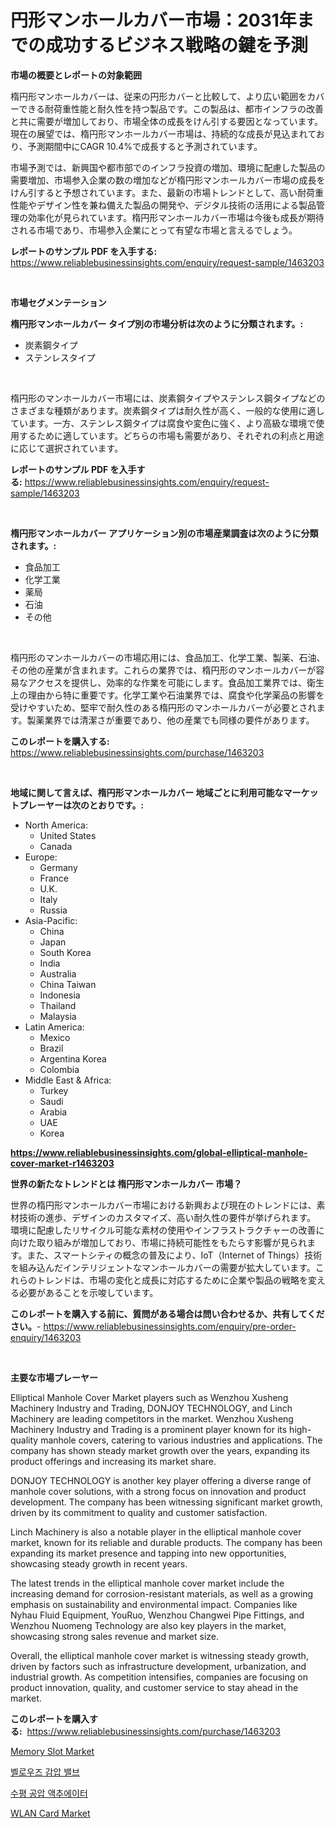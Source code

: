 <p><h1>円形マンホールカバー市場：2031年までの成功するビジネス戦略の鍵を予測</h1></p><p><strong>市場の概要とレポートの対象範囲</strong></p>
<p><p>楕円形マンホールカバーは、従来の円形カバーと比較して、より広い範囲をカバーできる耐荷重性能と耐久性を持つ製品です。この製品は、都市インフラの改善と共に需要が増加しており、市場全体の成長をけん引する要因となっています。現在の展望では、楕円形マンホールカバー市場は、持続的な成長が見込まれており、予測期間中にCAGR 10.4%で成長すると予測されています。</p><p>市場予測では、新興国や都市部でのインフラ投資の増加、環境に配慮した製品の需要増加、市場参入企業の数の増加などが楕円形マンホールカバー市場の成長をけん引すると予想されています。また、最新の市場トレンドとして、高い耐荷重性能やデザイン性を兼ね備えた製品の開発や、デジタル技術の活用による製品管理の効率化が見られています。楕円形マンホールカバー市場は今後も成長が期待される市場であり、市場参入企業にとって有望な市場と言えるでしょう。</p></p>
<p><strong>レポートのサンプル PDF を入手する:</strong> <a href="https://www.reliablebusinessinsights.com/enquiry/request-sample/1463203">https://www.reliablebusinessinsights.com/enquiry/request-sample/1463203</a></p>
<p>&nbsp;</p>
<p><strong>市場セグメンテーション</strong></p>
<p><strong>楕円形マンホールカバー タイプ別の市場分析は次のように分類されます。:</strong></p>
<p><ul><li>炭素鋼タイプ</li><li>ステンレスタイプ</li></ul></p>
<p>&nbsp;</p>
<p><p>楕円形のマンホールカバー市場には、炭素鋼タイプやステンレス鋼タイプなどのさまざまな種類があります。炭素鋼タイプは耐久性が高く、一般的な使用に適しています。一方、ステンレス鋼タイプは腐食や変色に強く、より高級な環境で使用するために適しています。どちらの市場も需要があり、それぞれの利点と用途に応じて選択されています。</p></p>
<p><strong>レポートのサンプル PDF を入手する:</strong>&nbsp;<a href="https://www.reliablebusinessinsights.com/enquiry/request-sample/1463203">https://www.reliablebusinessinsights.com/enquiry/request-sample/1463203</a></p>
<p>&nbsp;</p>
<p><strong> 楕円形マンホールカバー アプリケーション別の市場産業調査は次のように分類されます。:</strong></p>
<p><ul><li>食品加工</li><li>化学工業</li><li>薬局</li><li>石油</li><li>その他</li></ul></p>
<p>&nbsp;</p>
<p><p>楕円形のマンホールカバーの市場応用には、食品加工、化学工業、製薬、石油、その他の産業が含まれます。これらの業界では、楕円形のマンホールカバーが容易なアクセスを提供し、効率的な作業を可能にします。食品加工業界では、衛生上の理由から特に重要です。化学工業や石油業界では、腐食や化学薬品の影響を受けやすいため、堅牢で耐久性のある楕円形のマンホールカバーが必要とされます。製薬業界では清潔さが重要であり、他の産業でも同様の要件があります。</p></p>
<p><strong>このレポートを購入する:</strong>&nbsp; <a href="https://www.reliablebusinessinsights.com/purchase/1463203">https://www.reliablebusinessinsights.com/purchase/1463203</a></p>
<p>&nbsp;</p>
<p><strong>地域に関して言えば、楕円形マンホールカバー 地域ごとに利用可能なマーケットプレーヤーは次のとおりです。:</strong></p>
<p><ul>
    <li>
        North America:
        <ul>
            <li>United States</li>
            <li>Canada</li>
        </ul>
    </li>
    <li>
        Europe:
        <ul>
            <li>Germany</li>
            <li>France</li>
            <li>U.K.</li>
            <li>Italy</li>
            <li>Russia</li>
        </ul>
    </li>
    <li>
        Asia-Pacific:
        <ul>
            <li>China</li>
            <li>Japan</li>
            <li>South Korea</li>
            <li>India</li>
            <li>Australia</li>
            <li>China Taiwan</li>
            <li>Indonesia</li>
            <li>Thailand</li>
            <li>Malaysia</li>
        </ul>
    </li>
    <li>
        Latin America:
        <ul>
            <li>Mexico</li>
            <li>Brazil</li>
            <li>Argentina Korea</li>
            <li>Colombia</li>
        </ul>
    </li>
    <li>
        Middle East & Africa:
        <ul>
            <li>Turkey</li>
            <li>Saudi</li>
            <li>Arabia</li>
            <li>UAE</li>
            <li>Korea</li>
        </ul>
    </li>
    </ul></p>
<p><strong><a href="https://www.reliablebusinessinsights.com/global-elliptical-manhole-cover-market-r1463203">https://www.reliablebusinessinsights.com/global-elliptical-manhole-cover-market-r1463203</a></strong>&nbsp;</p>
<p><strong>世界の新たなトレンドとは 楕円形マンホールカバー 市場？</strong></p>
<p><p>世界の楕円形マンホールカバー市場における新興および現在のトレンドには、素材技術の進歩、デザインのカスタマイズ、高い耐久性の要件が挙げられます。 環境に配慮したリサイクル可能な素材の使用やインフラストラクチャーの改善に向けた取り組みが増加しており、市場に持続可能性をもたらす影響が見られます。また、スマートシティの概念の普及により、IoT（Internet of Things）技術を組み込んだインテリジェントなマンホールカバーの需要が拡大しています。これらのトレンドは、市場の変化と成長に対応するために企業や製品の戦略を変える必要があることを示唆しています。</p></p>
<p><strong>このレポートを購入する前に、質問がある場合は問い合わせるか、共有してください。</strong>- <a href="https://www.reliablebusinessinsights.com/enquiry/pre-order-enquiry/1463203">https://www.reliablebusinessinsights.com/enquiry/pre-order-enquiry/1463203</a></p>
<p>&nbsp;</p>
<p><strong>主要な市場プレーヤー</strong></p>
<p><p>Elliptical Manhole Cover Market players such as Wenzhou Xusheng Machinery Industry and Trading, DONJOY TECHNOLOGY, and Linch Machinery are leading competitors in the market. Wenzhou Xusheng Machinery Industry and Trading is a prominent player known for its high-quality manhole covers, catering to various industries and applications. The company has shown steady market growth over the years, expanding its product offerings and increasing its market share.</p><p>DONJOY TECHNOLOGY is another key player offering a diverse range of manhole cover solutions, with a strong focus on innovation and product development. The company has been witnessing significant market growth, driven by its commitment to quality and customer satisfaction.</p><p>Linch Machinery is also a notable player in the elliptical manhole cover market, known for its reliable and durable products. The company has been expanding its market presence and tapping into new opportunities, showcasing steady growth in recent years.</p><p>The latest trends in the elliptical manhole cover market include the increasing demand for corrosion-resistant materials, as well as a growing emphasis on sustainability and environmental impact. Companies like Nyhau Fluid Equipment, YouRuo, Wenzhou Changwei Pipe Fittings, and Wenzhou Nuomeng Technology are also key players in the market, showcasing strong sales revenue and market size.</p><p>Overall, the elliptical manhole cover market is witnessing steady growth, driven by factors such as infrastructure development, urbanization, and industrial growth. As competition intensifies, companies are focusing on product innovation, quality, and customer service to stay ahead in the market.</p></p>
<p><strong>このレポートを購入する:</strong>&nbsp;&nbsp;<a href="https://www.reliablebusinessinsights.com/purchase/1463203">https://www.reliablebusinessinsights.com/purchase/1463203</a></p>
<p><p><a href="https://issuu.com/reportprime-2/docs/memory-slot-market-size-2030.pptx">Memory Slot Market</a></p><p><a href="https://github.com/JosefaRice/Market-Research-Report-List-1/blob/main/924866592796.md">벨로우즈 감압 밸브</a></p><p><a href="https://github.com/CliftonFisher9067/Market-Research-Report-List-2/blob/main/588387492797.md">수평 공압 액추에이터</a></p><p><a href="https://issuu.com/reportprime-2/docs/wlan-card-market-size-2030.pptx">WLAN Card Market</a></p></p>